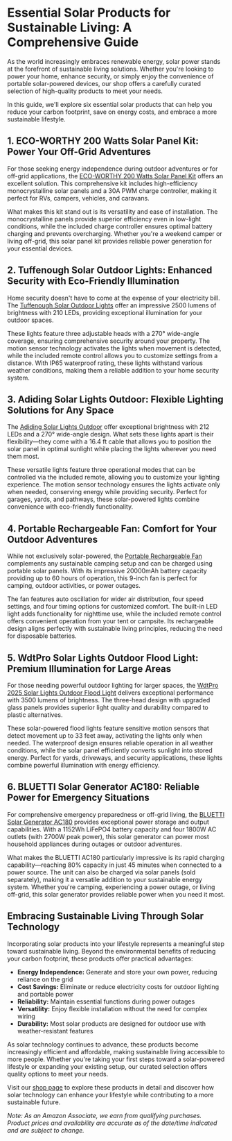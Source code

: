# Essential Solar Products for Sustainable Living: A Comprehensive Guide

As the world increasingly embraces renewable energy, solar power stands at the forefront of sustainable living solutions. Whether you're looking to power your home, enhance security, or simply enjoy the convenience of portable solar-powered devices, our shop offers a carefully curated selection of high-quality products to meet your needs.

In this guide, we'll explore six essential solar products that can help you reduce your carbon footprint, save on energy costs, and embrace a more sustainable lifestyle.

## 1. ECO-WORTHY 200 Watts Solar Panel Kit: Power Your Off-Grid Adventures

For those seeking energy independence during outdoor adventures or for off-grid applications, the [ECO-WORTHY 200 Watts Solar Panel Kit](https://amzn.to/4eyX5t3) offers an excellent solution. This comprehensive kit includes high-efficiency monocrystalline solar panels and a 30A PWM charge controller, making it perfect for RVs, campers, vehicles, and caravans.

What makes this kit stand out is its versatility and ease of installation. The monocrystalline panels provide superior efficiency even in low-light conditions, while the included charge controller ensures optimal battery charging and prevents overcharging. Whether you're a weekend camper or living off-grid, this solar panel kit provides reliable power generation for your essential devices.

## 2. Tuffenough Solar Outdoor Lights: Enhanced Security with Eco-Friendly Illumination

Home security doesn't have to come at the expense of your electricity bill. The [Tuffenough Solar Outdoor Lights](https://amzn.to/4kkGfPJ) offer an impressive 2500 lumens of brightness with 210 LEDs, providing exceptional illumination for your outdoor spaces.

These lights feature three adjustable heads with a 270° wide-angle coverage, ensuring comprehensive security around your property. The motion sensor technology activates the lights when movement is detected, while the included remote control allows you to customize settings from a distance. With IP65 waterproof rating, these lights withstand various weather conditions, making them a reliable addition to your home security system.

## 3. Adiding Solar Lights Outdoor: Flexible Lighting Solutions for Any Space

The [Adiding Solar Lights Outdoor](https://amzn.to/4kmDu0w) offer exceptional brightness with 212 LEDs and a 270° wide-angle design. What sets these lights apart is their flexibility—they come with a 16.4 ft cable that allows you to position the solar panel in optimal sunlight while placing the lights wherever you need them most.

These versatile lights feature three operational modes that can be controlled via the included remote, allowing you to customize your lighting experience. The motion sensor technology ensures the lights activate only when needed, conserving energy while providing security. Perfect for garages, yards, and pathways, these solar-powered lights combine convenience with eco-friendly functionality.

## 4. Portable Rechargeable Fan: Comfort for Your Outdoor Adventures

While not exclusively solar-powered, the [Portable Rechargeable Fan](https://amzn.to/4nzX77U) complements any sustainable camping setup and can be charged using portable solar panels. With its impressive 20000mAh battery capacity providing up to 60 hours of operation, this 9-inch fan is perfect for camping, outdoor activities, or power outages.

The fan features auto oscillation for wider air distribution, four speed settings, and four timing options for customized comfort. The built-in LED light adds functionality for nighttime use, while the included remote control offers convenient operation from your tent or campsite. Its rechargeable design aligns perfectly with sustainable living principles, reducing the need for disposable batteries.

## 5. WdtPro Solar Lights Outdoor Flood Light: Premium Illumination for Large Areas

For those needing powerful outdoor lighting for larger spaces, the [WdtPro 2025 Solar Lights Outdoor Flood Light](https://amzn.to/4nvS20q) delivers exceptional performance with 3500 lumens of brightness. The three-head design with upgraded glass panels provides superior light quality and durability compared to plastic alternatives.

These solar-powered flood lights feature sensitive motion sensors that detect movement up to 33 feet away, activating the lights only when needed. The waterproof design ensures reliable operation in all weather conditions, while the solar panel efficiently converts sunlight into stored energy. Perfect for yards, driveways, and security applications, these lights combine powerful illumination with energy efficiency.

## 6. BLUETTI Solar Generator AC180: Reliable Power for Emergency Situations

For comprehensive emergency preparedness or off-grid living, the [BLUETTI Solar Generator AC180](https://amzn.to/46p1rko) provides exceptional power storage and output capabilities. With a 1152Wh LiFePO4 battery capacity and four 1800W AC outlets (with 2700W peak power), this solar generator can power most household appliances during outages or outdoor adventures.

What makes the BLUETTI AC180 particularly impressive is its rapid charging capability—reaching 80% capacity in just 45 minutes when connected to a power source. The unit can also be charged via solar panels (sold separately), making it a versatile addition to your sustainable energy system. Whether you're camping, experiencing a power outage, or living off-grid, this solar generator provides reliable power when you need it most.

## Embracing Sustainable Living Through Solar Technology

Incorporating solar products into your lifestyle represents a meaningful step toward sustainable living. Beyond the environmental benefits of reducing your carbon footprint, these products offer practical advantages:

- **Energy Independence:** Generate and store your own power, reducing reliance on the grid
- **Cost Savings:** Eliminate or reduce electricity costs for outdoor lighting and portable power
- **Reliability:** Maintain essential functions during power outages
- **Versatility:** Enjoy flexible installation without the need for complex wiring
- **Durability:** Most solar products are designed for outdoor use with weather-resistant features

As solar technology continues to advance, these products become increasingly efficient and affordable, making sustainable living accessible to more people. Whether you're taking your first steps toward a solar-powered lifestyle or expanding your existing setup, our curated selection offers quality options to meet your needs.

Visit our [shop page](/shop) to explore these products in detail and discover how solar technology can enhance your lifestyle while contributing to a more sustainable future.

*Note: As an Amazon Associate, we earn from qualifying purchases. Product prices and availability are accurate as of the date/time indicated and are subject to change.*